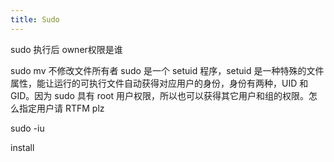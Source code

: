 ```yaml
---
title: Sudo
---
```


sudo 执行后 owner权限是谁

sudo mv 不修改文件所有者
sudo 是一个 setuid 程序，setuid 是一种特殊的文件属性，能让运行的可执行文件自动获得对应用户的身份，身份有两种，UID 和 GID。因为 sudo 具有 root 用户权限，所以也可以获得其它用户和组的权限。怎么指定用户请 RTFM plz


sudo -iu

install 